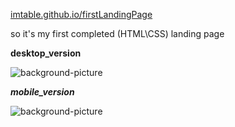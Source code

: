 [imtable.github.io/firstLandingPage](https://imtable.github.io/firstLandingPage/)

so it's my first completed (HTML\CSS) landing page

________desktop_version________

![background-picture](https://i.imgur.com/Fgv3REk.jpg)

_________________________________________________________________mobile_version_________________________________________________________________

![background-picture](https://i.imgur.com/6yLp5Jv.jpg)
